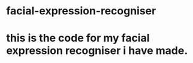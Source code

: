 # facial-expression-recogniser
# this is the code for my facial expression recogniser i have made. 
